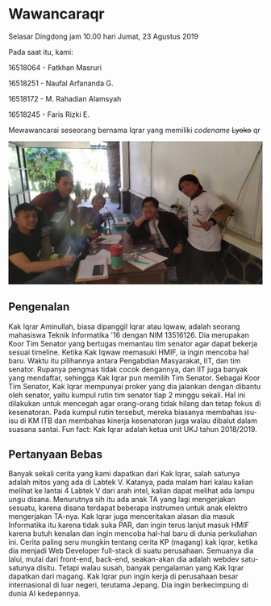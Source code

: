 # Wawancaraqr

Selasar Dingdong jam 10.00 hari Jumat, 23 Agustus 2019

Pada saat itu, kami:

16518064 - Fatkhan Masruri

16518251 - Naufal Arfananda G.

16518172 - M. Rahadian Alamsyah

16518245 - Faris Rizki E.

Mewawancarai seseorang bernama Iqrar yang memiliki *codename* ~~Lyoko~~ qr

![Foto Wawancara qr](FOTO-16518064-16518172-16518245-16518251.jpg)

## Pengenalan

Kak Iqrar Aminullah, biasa dipanggil Iqrar atau Iqwaw, adalah seorang mahasiswa Teknik Informatika '16 dengan NIM 13516126. Dia merupakan Koor Tim Senator yang bertugas memantau tim senator agar dapat bekerja sesuai timeline. Ketika Kak Iqwaw memasuki HMIF, ia ingin mencoba hal baru. Waktu itu pilihannya antara Pengabdian Masyarakat, IIT, dan tim senator. Rupanya pengmas tidak cocok dengannya, dan IIT juga banyak yang mendaftar, sehingga Kak Iqrar pun memilih Tim Senator. Sebagai Koor Tim Senator, Kak Iqrar mempunyai proker yang dia jalankan dengan dibantu oleh senator, yaitu kumpul rutin tim senator tiap 2 minggu sekali. Hal ini dilakukan untuk mencegah agar orang-orang tidak hilang dan tetap fokus di kesenatoran. Pada kumpul rutin tersebut, mereka biasanya membahas isu-isu di KM ITB dan membahas kinerja kesenatoran juga walau dibalut dalam suasana santai. Fun fact: Kak Iqrar adalah ketua unit UKJ tahun 2018/2019.

## Pertanyaan Bebas

Banyak sekali cerita yang kami dapatkan dari Kak Iqrar, salah satunya adalah mitos yang ada di Labtek V. Katanya, pada malam hari kalau kalian melihat ke lantai 4 Labtek V dari arah intel, kalian dapat melihat ada lampu ungu disana. Menurutnya sih itu ada anak TA yang lagi mengerjakan sesuatu, karena disana terdapat beberapa instrumen untuk anak elektro mengerjakan TA-nya. Kak Iqrar juga menceritakan alasan dia masuk Informatika itu karena tidak suka PAR, dan ingin terus lanjut masuk HMIF karena butuh kenalan dan ingin mencoba hal-hal baru di dunia perkuliahan ini. Cerita paling seru mungkin tentang cerita KP (magang) kak Iqrar, ketika dia menjadi Web Developer full-stack di suatu perusahaan. Semuanya dia lalui, mulai dari front-end, back-end, seakan-akan dia adalah webdev satu-satunya disitu. Tetapi walau susah, banyak pengalaman yang Kak Iqrar dapatkan dari magang. Kak Iqrar pun ingin kerja di perusahaan besar internasional di luar negeri, terutama Jepang. Dia ingin berkecimpung di dunia AI kedepannya.
